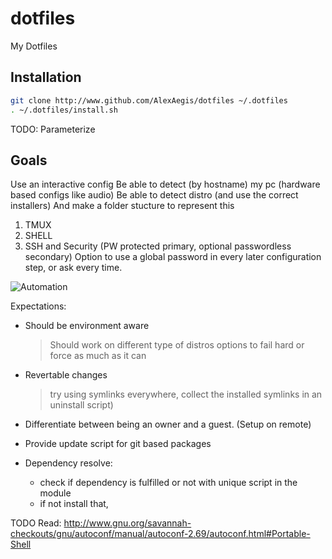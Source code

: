 # dotfiles

My Dotfiles

## Installation

```bash
git clone http://www.github.com/AlexAegis/dotfiles ~/.dotfiles
. ~/.dotfiles/install.sh
```

TODO: Parameterize

## Goals

Use an interactive config
Be able to detect (by hostname) my pc (hardware based configs like audio)
Be able to detect distro (and use the correct installers)
And make a folder stucture to represent this

1. TMUX
2. SHELL
3. SSH and Security (PW protected primary, optional passwordless secondary)
   Option to use a global password in every later configuration step, or ask every time.

![Automation](https://imgs.xkcd.com/comics/automation.png)

Expectations:

- Should be environment aware

  > Should work on different type of distros
  > options to fail hard or force as much as it can

- Revertable changes

  > try using symlinks everywhere, collect
  > the installed symlinks in an uninstall script)

- Differentiate between being an owner and a guest. (Setup on remote)

- Provide update script for git based packages

- Dependency resolve:
  - check if dependency is fulfilled or not with unique script in the module
  - if not install that,

TODO Read: <http://www.gnu.org/savannah-checkouts/gnu/autoconf/manual/autoconf-2.69/autoconf.html#Portable-Shell>
